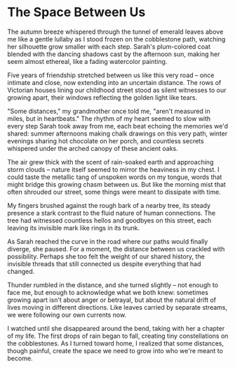 # The Space Between Us

The autumn breeze whispered through the tunnel of emerald leaves above me like a gentle lullaby as I stood frozen on the cobblestone path, watching her silhouette grow smaller with each step. Sarah's plum-colored coat blended with the dancing shadows cast by the afternoon sun, making her seem almost ethereal, like a fading watercolor painting.

Five years of friendship stretched between us like this very road – once intimate and close, now extending into an uncertain distance. The rows of Victorian houses lining our childhood street stood as silent witnesses to our growing apart, their windows reflecting the golden light like tears.

"Some distances," my grandmother once told me, "aren't measured in miles, but in heartbeats." The rhythm of my heart seemed to slow with every step Sarah took away from me, each beat echoing the memories we'd shared: summer afternoons making chalk drawings on this very path, winter evenings sharing hot chocolate on her porch, and countless secrets whispered under the arched canopy of these ancient oaks.

The air grew thick with the scent of rain-soaked earth and approaching storm clouds – nature itself seemed to mirror the heaviness in my chest. I could taste the metallic tang of unspoken words on my tongue, words that might bridge this growing chasm between us. But like the morning mist that often shrouded our street, some things were meant to dissipate with time.

My fingers brushed against the rough bark of a nearby tree, its steady presence a stark contrast to the fluid nature of human connections. The tree had witnessed countless hellos and goodbyes on this street, each leaving its invisible mark like rings in its trunk.

As Sarah reached the curve in the road where our paths would finally diverge, she paused. For a moment, the distance between us crackled with possibility. Perhaps she too felt the weight of our shared history, the invisible threads that still connected us despite everything that had changed.

Thunder rumbled in the distance, and she turned slightly – not enough to face me, but enough to acknowledge what we both knew: sometimes growing apart isn't about anger or betrayal, but about the natural drift of lives moving in different directions. Like leaves carried by separate streams, we were following our own currents now.

I watched until she disappeared around the bend, taking with her a chapter of my life. The first drops of rain began to fall, creating tiny constellations on the cobblestones. As I turned toward home, I realized that some distances, though painful, create the space we need to grow into who we're meant to become.
